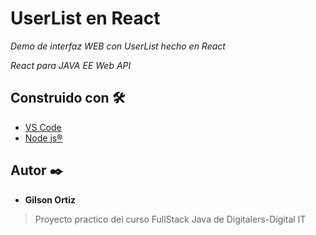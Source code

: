 # UserList en React

_Demo de interfaz WEB con UserList hecho en React_

_React para JAVA EE Web API_

## Construido con 🛠️

* [VS Code](https://code.visualstudio.com/#alt-downloads) 
* [Node js®](https://nodejs.org/es/download/) 

## Autor ✒️

* **Gilson Ortiz** 


> Proyecto practico del curso FullStack Java de Digitalers-Digital IT
